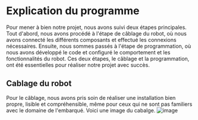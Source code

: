 # Explication du programme

Pour mener à bien notre projet, nous avons suivi deux étapes principales. Tout d'abord, nous avons procédé à l'étape de câblage du robot, où nous avons connecté les différents composants et effectué les connexions nécessaires. Ensuite, nous sommes passés à l'étape de programmation, où nous avons développé le code et configuré le comportement et les fonctionnalités du robot. Ces deux étapes, le câblage et la programmation, ont été essentielles pour réaliser notre projet avec succès.
## Cablage du robot
Pour le câblage, nous avons pris soin de réaliser une installation bien propre, lisible et compréhensible, même pour ceux qui ne sont pas familiers avec le domaine de l'embarqué. Voici une image du cabalge.
![image](https://github.com/L3-Option-TSI-2023/ThienroDIALLO/assets/127400655/c8658329-d835-49aa-9ce8-be27bc836212)

